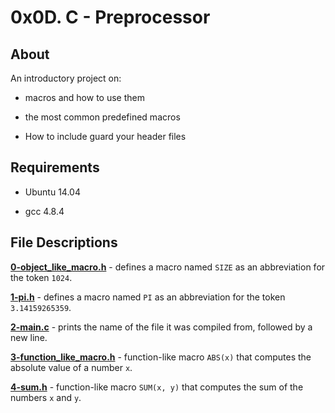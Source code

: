 # 0x0D. C - Preprocessor

## About

An introductory project on:

- macros and how to use them

- the most common predefined macros

- How to include guard your header files

## Requirements

- Ubuntu 14.04

- gcc 4.8.4

## File Descriptions

**[0-object_like_macro.h](0-object_like_macro.h)** - defines a macro named `SIZE` as an abbreviation for the token `1024`.



**[1-pi.h](1-pi.h)** - defines a macro named `PI` as an abbreviation for the token `3.14159265359`.



**[2-main.c](2-main.c)** - prints the name of the file it was compiled from, followed by a new line.



**[3-function_like_macro.h](3-function_like_macro.h)** - function-like macro `ABS(x)` that computes the absolute value of a number `x`.



**[4-sum.h](4-sum.h)** - function-like macro `SUM(x, y)` that computes the sum of the numbers `x` and `y`.
